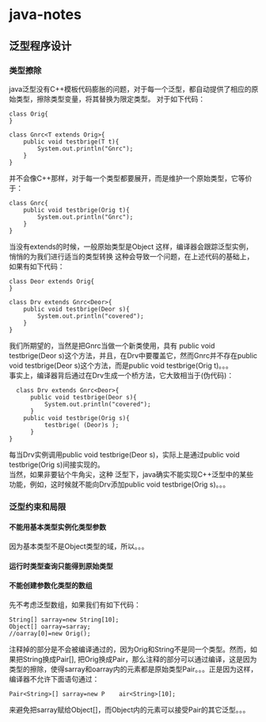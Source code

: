 # java-notes
## 泛型程序设计
### 类型擦除
java泛型没有C++模板代码膨胀的问题，对于每一个泛型，都自动提供了相应的原始类型，擦除类型变量，将其替换为限定类型。
对于如下代码：
```
class Orig{
}

class Gnrc<T extends Orig>{
	public void testbrige(T t){
		System.out.println("Gnrc");
	}
}
```
并不会像C++那样，对于每一个类型都要展开，而是维护一个原始类型，它等价于：
```
class Gnrc{
	public void testbrige(Orig t){
		System.out.println("Gnrc");
	}
}
```
当没有extends的时候，一般原始类型是Object
这样，编译器会跟踪泛型实例，悄悄的为我们进行适当的类型转换
这种会导致一个问题，在上述代码的基础上，如果有如下代码：
```
class Deor extends Orig{
}

class Drv extends Gnrc<Deor>{
	public void testbrige(Deor s){
		System.out.println("covered");
	}
}
```
我们所期望的，当然是把Gnrc<Deor>当做一个新类使用，具有 public void testbrige(Deor s)这个方法，并且，在Drv中要覆盖它，然而Gnrc<Deor>并不存在public void testbrige(Deor s)这个方法，而是public void testbrige(Orig t)。。。
  <br />
事实上，编译器背后通过在Drv生成一个桥方法，它大致相当于(伪代码)：
```
  class Drv extends Gnrc<Deor>{
	  public void testbrige(Deor s){
		  System.out.println("covered");
	  }
    public void testbrige(Orig s){
		  testbrige( (Deor)s );
	  }
}
```
每当Drv实例调用public void testbrige(Deor s)，实际上是通过public void testbrige(Orig s)间接实现的。
    <br />
当然，如果非要钻个牛角尖，这种 泛型下，java确实不能实现C++泛型中的某些功能，例如，这时候就不能向Drv添加public void testbrige(Orig s)。。。
### 泛型约束和局限
#### 不能用基本类型实例化类型参数
因为基本类型不是Object类型的域，所以。。。
#### 运行时类型查询只能得到原始类型
#### 不能创建参数化类型的数组
先不考虑泛型数组，如果我们有如下代码：
```
String[] sarray=new String[10];
Object[] oarray=sarray;
//oarray[0]=new Orig();
```
注释掉的部分是不会被编译通过的，因为Orig和String不是同一个类型。然而，如果把String换成Pair<String>[], 把Orig换成Pair<Orig>，那么注释的部分可以通过编译，这是因为类型的擦除，使得sarray和oarray内的元素都是原始类型Pair。。。正是因为这样，编译器不允许下面语句通过：
```
Pair<String>[] sarray=new P    air<String>[10];
```
来避免把sarray赋给Object[]，而Object内的元素可以接受Pair的其它泛型。。。
